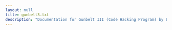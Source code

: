 ```yaml
---
layout: null
title: gunbelt3.txt
description: "Documentation for Gunbelt III (Code Hacking Program) by Lord Blix (August 25, 1987)"
---
```

